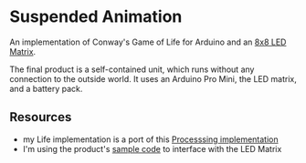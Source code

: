 # Suspended Animation

An implementation of Conway's Game of Life for Arduino and an [8x8 LED
Matrix](https://www.sparkfun.com/products/11861).

The final product is a self-contained unit, which runs without any connection to
the outside world. It uses an Arduino Pro Mini, the LED matrix, and a battery pack.

## Resources

* my Life implementation is a port of this [Processsing implementation](https://www.processing.org/examples/gameoflife.html)
* I'm using the product's [sample code](http://linksprite.com/wiki/index.php5?title=LED_Matrix_Kit#pcDuino_Sample_Code) to interface with the LED Matrix
